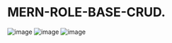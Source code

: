 # MERN-ROLE-BASE-CRUD.
![image](https://user-images.githubusercontent.com/96512213/235845792-ac5f1829-9315-4800-ac77-dfdc3f7b9915.png)
![image](https://user-images.githubusercontent.com/96512213/235845832-cb8e2a0d-9660-421c-98eb-a0cd163d3ab9.png)
![image](https://user-images.githubusercontent.com/96512213/235845857-f2acf353-7587-42a1-babf-c76d9d312675.png)
